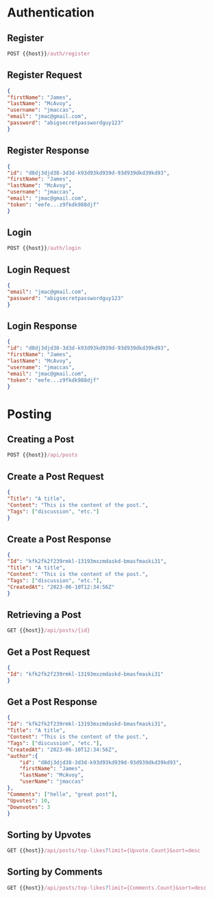 # Authentication

## Register

```js
POST {{host}}/auth/register
```

## Register Request

```json
{
"firstName": "James",
"lastName": "McAvoy",
"username": "jmaccas",
"email": "jmac@gmail.com",
"password": "abigsecretpasswordguy123"
}
```

## Register Response

```json
{
"id": "d8dj3djd38-3d3d-k93d93kd939d-93d939dkd39kd93",
"firstName": "James",
"lastName": "McAvoy",
"username": "jmaccas",
"email": "jmac@gmail.com",
"token": "eefe...z9fkdk988djf"
}
```

## Login

```js
POST {{host}}/auth/login
```

## Login Request

```json
{
"email": "jmac@gmail.com",
"password": "abigsecretpasswordguy123"
}
```

## Login Response

```json
{
"id": "d8dj3djd38-3d3d-k93d93kd939d-93d939dkd39kd93",
"firstName": "James",
"lastName": "McAvoy",
"username": "jmaccas",
"email": "jmac@gmail.com",
"token": "eefe...z9fkdk988djf"
}
```


# Posting

## Creating a Post

```js
POST {{host}}/api/posts
```

## Create a Post Request

```json
{
"Title": "A title",
"Content": "This is the content of the post.",
"Tags": ["discussion", "etc."]
}
```

## Create a Post Response

```json
{
"Id": "kfk2fk2f239rmkl-13193mxzmdaskd-bmasfmaski31",
"Title": "A title",
"Content": "This is the content of the post.",
"Tags": ["discussion", "etc."],
"CreatedAt": "2023-06-10T12:34:56Z"
}
```

## Retrieving a Post

```js
GET {{host}}/api/posts/{id}
```

## Get a Post Request

```json
{
"Id": "kfk2fk2f239rmkl-13193mxzmdaskd-bmasfmaski31"
}
```

## Get a Post Response

```json
{
"Id": "kfk2fk2f239rmkl-13193mxzmdaskd-bmasfmaski31",
"Title": "A title",
"Content": "This is the content of the post.",
"Tags": ["discussion", "etc."],
"CreatedAt": "2023-06-10T12:34:56Z",
"author":{
    "id": "d8dj3djd38-3d3d-k93d93kd939d-93d939dkd39kd93",
    "firstName": "James",
    "lastName": "McAvoy",
    "userName": "jmaccas"
},
"Comments": ["hello", "great post"],
"Upvotes": 10,
"Downvotes": 3
}
```

## Sorting by Upvotes

```js
GET {{host}}/api/posts/top-likes?limit={Upvote.Count}&sort=desc
```

## Sorting by Comments

```js
GET {{host}}/api/posts/top-likes?limit={Comments.Count}&sort=desc
```







